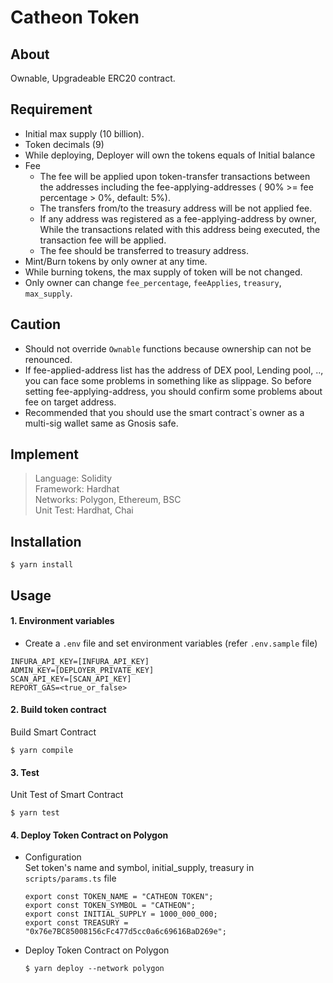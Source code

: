 # Catheon Token

## About
Ownable, Upgradeable ERC20 contract.

## Requirement
- Initial max supply (10 billion).
- Token decimals (9)
- While deploying, Deployer will own the tokens equals of Initial balance
- Fee
  - The fee will be applied upon token-transfer transactions between the addresses including the fee-applying-addresses ( 90% >= fee percentage > 0%, default: 5%).
  - The transfers from/to the treasury address will be not applied fee.
  - If any address was registered as a fee-applying-address by owner, While the transactions related with this address being executed, the transaction fee will be applied.
  - The fee should be transferred to treasury address.
- Mint/Burn tokens by only owner at any time.
- While burning tokens, the max supply of token will be not changed.
- Only owner can change `fee_percentage`, `feeApplies`, `treasury`, `max_supply`.

## Caution
- Should not override `Ownable` functions because ownership can not be renounced.
- If fee-applied-address list has the address of DEX pool, Lending pool, .., you can face some problems in something like as slippage. So before setting fee-applying-address, you should confirm some problems about fee on target address.
- Recommended that you should use the smart contract`s owner as a multi-sig wallet same as Gnosis safe.

## Implement
> Language: Solidity  
> Framework: Hardhat  
> Networks: Polygon, Ethereum, BSC  
> Unit Test: Hardhat, Chai

## Installation
```shell
$ yarn install
```

## Usage

#### 1. Environment variables
- Create a `.env` file and set environment variables (refer `.env.sample` file)
```
INFURA_API_KEY=[INFURA_API_KEY]
ADMIN_KEY=[DEPLOYER_PRIVATE_KEY]
SCAN_API_KEY=[SCAN_API_KEY]
REPORT_GAS=<true_or_false>
```

#### 2. Build token contract
Build Smart Contract
```shell
$ yarn compile
```

#### 3. Test
Unit Test of Smart Contract
```shell
$ yarn test
```

#### 4. Deploy Token Contract on Polygon

- Configuration  
  Set token's name and symbol, initial_supply, treasury in `scripts/params.ts` file

  ```shell
  export const TOKEN_NAME = "CATHEON TOKEN";
  export const TOKEN_SYMBOL = "CATHEON";
  export const INITIAL_SUPPLY = 1000_000_000;
  export const TREASURY = "0x76e7BC85008156cFc477d5cc0a6c69616BaD269e";
  ```

- Deploy Token Contract on Polygon

  ```shell
  $ yarn deploy --network polygon
  ```
